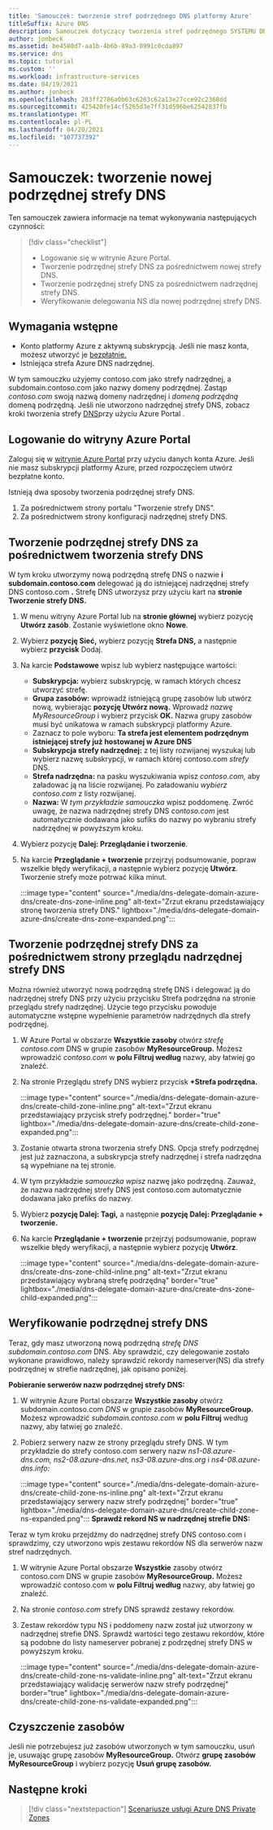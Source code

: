 ```yaml
---
title: 'Samouczek: tworzenie stref podrzędnego DNS platformy Azure'
titleSuffix: Azure DNS
description: Samouczek dotyczący tworzenia stref podrzędnego SYSTEMU DNS w Azure Portal.
author: jonbeck
ms.assetid: be4580d7-aa1b-4b6b-89a3-0991c0cda897
ms.service: dns
ms.topic: tutorial
ms.custom: ''
ms.workload: infrastructure-services
ms.date: 04/19/2021
ms.author: jonbeck
ms.openlocfilehash: 283ff2786a0b63c6263c62a13e27cce92c2368dd
ms.sourcegitcommit: 425420fe14cf5265d3e7ff31d596be62542837fb
ms.translationtype: MT
ms.contentlocale: pl-PL
ms.lasthandoff: 04/20/2021
ms.locfileid: "107737392"
---
```

# <a name="tutorial-creating-a-new-child-dns-zone"></a>Samouczek: tworzenie nowej podrzędnej strefy DNS

Ten samouczek zawiera informacje na temat wykonywania następujących czynności: 

> [!div class="checklist"]
> * Logowanie się w witrynie Azure Portal.
> * Tworzenie podrzędnej strefy DNS za pośrednictwem nowej strefy DNS.
> * Tworzenie podrzędnej strefy DNS za pośrednictwem nadrzędnej strefy DNS.
> * Weryfikowanie delegowania NS dla nowej podrzędnej strefy DNS.

## <a name="prerequisites"></a>Wymagania wstępne

* Konto platformy Azure z aktywną subskrypcją.  Jeśli nie masz konta, możesz utworzyć je [bezpłatnie.](https://azure.microsoft.com/free/?WT.mc_id=A261C142F)
* Istniejąca strefa Azure DNS nadrzędnej.  

W tym samouczku użyjemy contoso.com jako strefy nadrzędnej, a subdomain.contoso.com jako nazwy domeny podrzędnej.  Zastąp *contoso.com* swoją nazwą domeny nadrzędnej i *domeną podrzędną* domeną podrzędną.  Jeśli nie utworzono nadrzędnej strefy DNS, zobacz kroki tworzenia strefy [DNS](./dns-getstarted-portal.md#create-a-dns-zone)przy użyciu Azure Portal . 


## <a name="sign-in-to-azure-portal"></a>Logowanie do witryny Azure Portal

Zaloguj się w [witrynie Azure Portal](https://portal.azure.com/) przy użyciu danych konta Azure.
Jeśli nie masz subskrypcji platformy Azure, przed rozpoczęciem utwórz bezpłatne konto.

Istnieją dwa sposoby tworzenia podrzędnej strefy DNS.
1.  Za pośrednictwem strony portalu "Tworzenie strefy DNS".
1.  Za pośrednictwem strony konfiguracji nadrzędnej strefy DNS.

## <a name="create-child-dns-zone-via-create-dns-zone"></a>Tworzenie podrzędnej strefy DNS za pośrednictwem tworzenia strefy DNS

W tym kroku utworzymy nową podrzędną strefę DNS o nazwie **i subdomain.contoso.com** delegować ją do istniejącej nadrzędnej strefy DNS contoso.com **.** Strefę DNS utworzysz przy użyciu kart na **stronie Tworzenie strefy DNS.**
1.  W menu witryny Azure Portal lub na **stronie głównej** wybierz pozycję **Utwórz zasób**. Zostanie wyświetlone okno **Nowe**.
1.  Wybierz **pozycję Sieć,** wybierz pozycję **Strefa DNS,** a następnie wybierz **przycisk** Dodaj.

1.  Na karcie **Podstawowe** wpisz lub wybierz następujące wartości:
    * **Subskrypcja:** wybierz subskrypcję, w ramach których chcesz utworzyć strefę.
    * **Grupa zasobów:** wprowadź istniejącą grupę zasobów lub utwórz nową, wybierając **pozycję Utwórz nową.** Wprowadź *nazwę MyResourceGroup* i wybierz przycisk **OK.** Nazwa grupy zasobów musi być unikatowa w ramach subskrypcji platformy Azure.
    * Zaznacz to pole wyboru: **Ta strefa jest elementem podrzędnym istniejącej strefy już hostowanej w Azure DNS**
    * **Subskrypcja strefy nadrzędnej:** z tej listy rozwijanej wyszukaj lub wybierz nazwę subskrypcji, w ramach której contoso.com *strefy* DNS.
    * **Strefa nadrzędna:** na pasku wyszukiwania wpisz *contoso.com,* aby załadować ją na liście rozwijanej. Po załadowaniu *wybierz contoso.com* z listy rozwijanej.
    * **Nazwa:** W *tym przykładzie samouczka* wpisz poddomenę. Zwróć uwagę, że nazwa nadrzędnej strefy DNS *contoso.com* jest automatycznie dodawana jako sufiks do nazwy po wybraniu strefy nadrzędnej w powyższym kroku.

1. Wybierz pozycję **Dalej: Przeglądanie i tworzenie**.
1. Na karcie **Przeglądanie + tworzenie** przejrzyj podsumowanie, popraw wszelkie błędy weryfikacji, a następnie wybierz pozycję **Utwórz**.
Tworzenie strefy może potrwać kilka minut.

    :::image type="content" source="./media/dns-delegate-domain-azure-dns/create-dns-zone-inline.png" alt-text="Zrzut ekranu przedstawiający stronę tworzenia strefy DNS." lightbox="./media/dns-delegate-domain-azure-dns/create-dns-zone-expanded.png":::

## <a name="create-child-dns-zone-via-parent-dns-zone-overview-page"></a>Tworzenie podrzędnej strefy DNS za pośrednictwem strony przeglądu nadrzędnej strefy DNS
Można również utworzyć nową podrzędną strefę DNS i delegować ją do nadrzędnej strefy DNS przy użyciu przycisku Strefa podrzędna na stronie przeglądu strefy nadrzędnej.  Użycie tego przycisku powoduje automatyczne wstępne wypełnienie parametrów nadrzędnych dla strefy podrzędnej. 

1.  W Azure Portal w obszarze **Wszystkie zasoby** otwórz *strefę contoso.com* DNS w grupie zasobów **MyResourceGroup.** Możesz wprowadzić *contoso.com* w **polu Filtruj według** nazwy, aby łatwiej go znaleźć.
1.  Na stronie Przeglądu strefy DNS wybierz przycisk **+Strefa podrzędna.**

      :::image type="content" source="./media/dns-delegate-domain-azure-dns/create-child-zone-inline.png" alt-text="Zrzut ekranu przedstawiający przycisk strefy podrzędnej." border="true" lightbox="./media/dns-delegate-domain-azure-dns/create-child-zone-expanded.png":::

1.  Zostanie otwarta strona tworzenia strefy DNS. Opcja strefy podrzędnej jest już zaznaczona, a subskrypcja strefy nadrzędnej i strefa nadrzędna są wypełniane na tej stronie.
1.  W tym przykładzie *samouczka wpisz* nazwę jako podrzędną. Zauważ, że nazwa nadrzędnej strefy DNS jest contoso.com automatycznie dodawana jako prefiks do nazwy.
1.  Wybierz **pozycję Dalej: Tagi,** a następnie **pozycję Dalej: Przeglądanie + tworzenie.**
1.  Na karcie **Przeglądanie + tworzenie** przejrzyj podsumowanie, popraw wszelkie błędy weryfikacji, a następnie wybierz pozycję **Utwórz**.

    :::image type="content" source="./media/dns-delegate-domain-azure-dns/create-dns-zone-child-inline.png" alt-text="Zrzut ekranu przedstawiający wybraną strefę podrzędną" border="true" lightbox="./media/dns-delegate-domain-azure-dns/create-dns-zone-child-expanded.png":::

## <a name="verify-child-dns-zone"></a>Weryfikowanie podrzędnej strefy DNS
Teraz, gdy masz utworzoną nową podrzędną *strefę DNS subdomain.contoso.com* DNS. Aby sprawdzić, czy delegowanie zostało wykonane prawidłowo, należy sprawdzić rekordy nameserver(NS) dla strefy podrzędnej w strefie nadrzędnej, jak opisano poniżej.  

**Pobieranie serwerów nazw podrzędnej strefy DNS:**

1.  W witrynie Azure Portal obszarze **Wszystkie zasoby** otwórz subdomain.contoso.com *DNS* w grupie zasobów **MyResourceGroup.** Możesz wprowadzić *subdomain.contoso.com* w **polu Filtruj** według nazwy, aby łatwiej go znaleźć.
1.  Pobierz serwery nazw ze strony przeglądu strefy DNS. W tym przykładzie do strefy contoso.com serwery nazw *ns1-08.azure-dns.com, ns2-08.azure-dns.net, ns3-08.azure-dns.org* i *ns4-08.azure-dns.info:*

      :::image type="content" source="./media/dns-delegate-domain-azure-dns/create-child-zone-ns-inline.png" alt-text="Zrzut ekranu przedstawiający serwery nazw strefy podrzędnej" border="true" lightbox="./media/dns-delegate-domain-azure-dns/create-child-zone-ns-expanded.png":::
**Sprawdź rekord NS w nadrzędnej strefie DNS:**

Teraz w tym kroku przejdźmy  do nadrzędnej strefy DNS contoso.com i sprawdzimy, czy utworzono wpis zestawu rekordów NS dla serwerów nazw stref nadrzędnych.

1. W witrynie Azure Portal obszarze **Wszystkie** zasoby otwórz contoso.com DNS w grupie zasobów **MyResourceGroup.** Możesz wprowadzić contoso.com w **polu Filtruj według** nazwy, aby łatwiej go znaleźć.
1.  Na stronie *contoso.com* strefy DNS sprawdź zestawy rekordów.
1.  Zestaw rekordów typu NS i poddomeny nazw został już utworzony w nadrzędnej strefie DNS. Sprawdź wartości tego zestawu rekordów, które są podobne do listy nameserver pobranej z podrzędnej strefy DNS w powyższym kroku.

     :::image type="content" source="./media/dns-delegate-domain-azure-dns/create-child-zone-ns-validate-inline.png" alt-text="Zrzut ekranu przedstawiający walidację serwerów nazw strefy podrzędnej" border="true" lightbox="./media/dns-delegate-domain-azure-dns/create-child-zone-ns-validate-expanded.png":::
## <a name="clean-up-resources"></a>Czyszczenie zasobów
Jeśli nie potrzebujesz już zasobów utworzonych w tym samouczku, usuń je, usuwając grupę zasobów **MyResourceGroup.** Otwórz **grupę zasobów MyResourceGroup** i wybierz pozycję **Usuń grupę zasobów.**

## <a name="next-steps"></a>Następne kroki

> [!div class="nextstepaction"]
> [Scenariusze usługi Azure DNS Private Zones](private-dns-scenarios.md)
